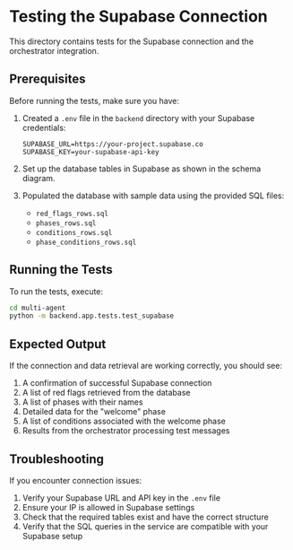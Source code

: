 # Testing the Supabase Connection

This directory contains tests for the Supabase connection and the orchestrator integration.

## Prerequisites

Before running the tests, make sure you have:

1. Created a `.env` file in the `backend` directory with your Supabase credentials:
   ```
   SUPABASE_URL=https://your-project.supabase.co
   SUPABASE_KEY=your-supabase-api-key
   ```

2. Set up the database tables in Supabase as shown in the schema diagram.

3. Populated the database with sample data using the provided SQL files:
   - `red_flags_rows.sql`
   - `phases_rows.sql`
   - `conditions_rows.sql`
   - `phase_conditions_rows.sql`

## Running the Tests

To run the tests, execute:

```bash
cd multi-agent
python -m backend.app.tests.test_supabase
```

## Expected Output

If the connection and data retrieval are working correctly, you should see:

1. A confirmation of successful Supabase connection
2. A list of red flags retrieved from the database
3. A list of phases with their names
4. Detailed data for the "welcome" phase
5. A list of conditions associated with the welcome phase
6. Results from the orchestrator processing test messages

## Troubleshooting

If you encounter connection issues:

1. Verify your Supabase URL and API key in the `.env` file
2. Ensure your IP is allowed in Supabase settings
3. Check that the required tables exist and have the correct structure
4. Verify that the SQL queries in the service are compatible with your Supabase setup 
